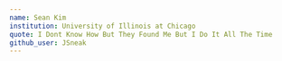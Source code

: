 ```yaml
---
name: Sean Kim
institution: University of Illinois at Chicago
quote: I Dont Know How But They Found Me But I Do It All The Time
github_user: JSneak
---
```

